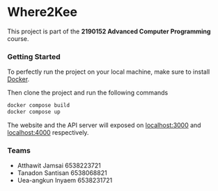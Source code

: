 # Where2Kee

This project is part of the **2190152 Advanced Computer Programming** course.

### Getting Started

To perfectly run the project on your local machine, make sure to install [Docker](https://docs.docker.com/engine/install/).

Then clone the project and run the following commands

```bash
docker compose build
docker compose up
```

The website and the API server will exposed on [localhost:3000](http://localhost:3000) and [localhost:4000](http://localhost:4000) respectively.

### Teams

- Atthawit Jamsai 6538223721
- Tanadon Santisan 6538068821
- Uea-angkun Inyaem 6538231721
